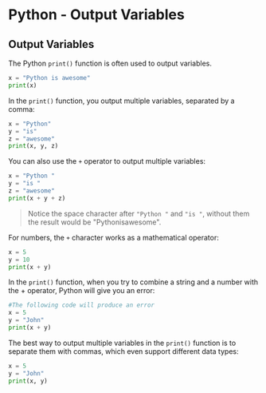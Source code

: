 # Python - Output Variables

## Output Variables
The Python ```print()``` function is often used to output variables.

```python
x = "Python is awesome"
print(x)
```

In the ```print()``` function, you output multiple variables, separated by a comma:
```python
x = "Python"
y = "is"
z = "awesome"
print(x, y, z)
```

You can also use the ```+``` operator to output multiple variables:
```python
x = "Python "
y = "is "
z = "awesome"
print(x + y + z)
```

> Notice the space character after ```"Python "``` and ```"is "```, without them the result would be "Pythonisawesome".

For numbers, the ```+``` character works as a mathematical operator:
```python
x = 5
y = 10
print(x + y)
```

In the ```print()``` function, when you try to combine a string and a number with the + operator, Python will give you an error:
```python
#The following code will produce an error
x = 5
y = "John"
print(x + y)
```

The best way to output multiple variables in the ```print()``` function is to separate them with commas, which even support different data types:
```python
x = 5
y = "John"
print(x, y)
```
